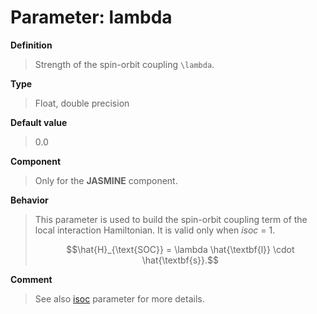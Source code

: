 # Parameter: lambda

**Definition**

> Strength of the spin-orbit coupling ``\lambda``.

**Type**

> Float, double precision

**Default value**

> 0.0

**Component**

> Only for the **JASMINE** component.

**Behavior**

> This parameter is used to build the spin-orbit coupling term of the local interaction Hamiltonian. It is valid only when *isoc* = 1.
>
> ```math
> \hat{H}_{\text{SOC}} = \lambda \hat{\textbf{l}} \cdot \hat{\textbf{s}}.
> ```

**Comment**

> See also [isoc](p_isoc.md) parameter for more details.

